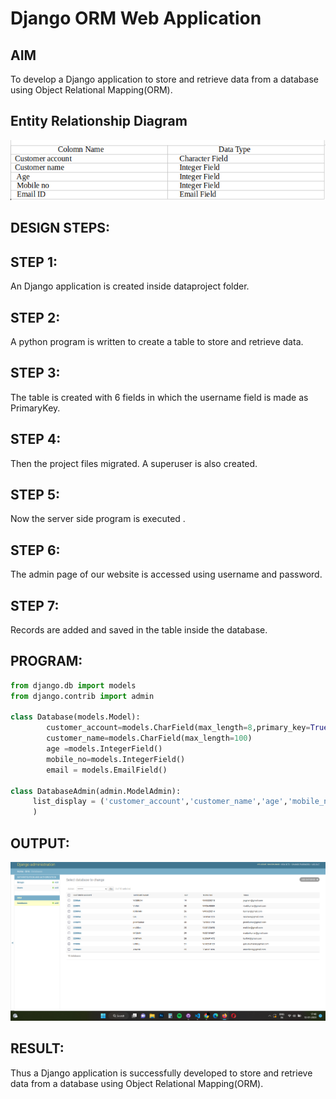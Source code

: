 # Django ORM Web Application

## AIM
To develop a Django application to store and retrieve data from a database using Object Relational Mapping(ORM).

## Entity Relationship Diagram
![ER](/ER.png)

## DESIGN STEPS:

## STEP 1:

An Django application is created inside dataproject folder.

## STEP 2:

A python program is written to create a table to store and retrieve data.

## STEP 3:

The table is created with 6 fields in which the username field is made as PrimaryKey.

## STEP 4:

Then the project files migrated. A superuser is also created.

## STEP 5:

Now the server side program is executed .

## STEP 6:

The admin page of our website is accessed using username and password.

## STEP 7:

Records are added and saved in the table inside the database.

## PROGRAM:
```py
from django.db import models
from django.contrib import admin

class Database(models.Model):
        customer_account=models.CharField(max_length=8,primary_key=True,help_text="your refernce Number")
        customer_name=models.CharField(max_length=100)
        age =models.IntegerField()
        mobile_no=models.IntegerField()
        email = models.EmailField()

class DatabaseAdmin(admin.ModelAdmin):
     list_display = ('customer_account','customer_name','age','mobile_no','email
     )
```
## OUTPUT:
![output](/ORM1.png)


## RESULT:
Thus a Django application is successfully developed to store and retrieve data from a database using Object Relational Mapping(ORM).